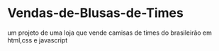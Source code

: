 # Vendas-de-Blusas-de-Times
um projeto de uma loja que vende camisas de times do brasileirão em html,css e javascript
